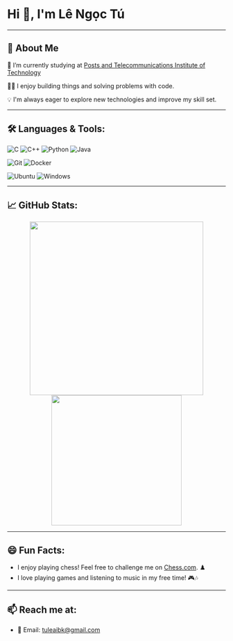 # Hi 👋, I'm Lê Ngọc Tú
  
---

## 🚀 About Me
🌱 I’m currently studying at <a href="ptithcm.edu.vn">Posts and Telecommunications Institute of Technology</a>

👨‍💻 I enjoy building things and solving problems with code.

💡 I'm always eager to explore new technologies and improve my skill set.

---

## 🛠️ Languages & Tools:

<!-- #### **Languages**: -->
![C](https://img.shields.io/badge/-C-00599C?style=flat-square&logo=c&logoColor=ffffff) 
![C++](https://img.shields.io/badge/-C%2B%2B-00599C?style=flat-square&logo=c%2B%2B&logoColor=ffffff) 
![Python](https://img.shields.io/badge/-Python-3776AB?style=flat-square&logo=python&logoColor=ffffff) 
![Java](https://img.shields.io/badge/-Java-007396?style=flat-square&logo=java&logoColor=ffffff)

<!-- #### **Development Tools**: -->
![Git](https://img.shields.io/badge/-Git-F05032?style=flat-square&logo=git&logoColor=ffffff) 
![Docker](https://img.shields.io/badge/-Docker-2496ED?style=flat-square&logo=docker&logoColor=ffffff) 

<!-- #### **Operating Systems**: -->
![Ubuntu](https://img.shields.io/badge/-Ubuntu-E95420?style=flat-square&logo=ubuntu&logoColor=ffffff)
![Windows](https://img.shields.io/badge/-Windows-0078D6?style=flat-square&logo=windows&logoColor=ffffff) 

---

## 📈 **GitHub Stats**:
<p align="center">
  <img src="https://github-readme-stats.vercel.app/api?username=TuLe142857&show_icons=true&theme=radical" width="400"/>
  <img src="https://github-readme-stats.vercel.app/api/top-langs/?username=TuLe142857&layout=compact&theme=radical" width="300"/>
</p>

---

## 😄 **Fun Facts**:
- I enjoy playing chess! Feel free to challenge me on [Chess.com](https://www.chess.com/member/tuleaibk). ♟️
- I love playing games and listening to music in my free time! 🎮🎶
--- 

## 📫 **Reach me at:**
- 📧 Email: [tuleaibk@gmail.com](mailto:tuleaibk@gmail.com)


<!--
**TuLe142857/TuLe142857** is a ✨ _special_ ✨ repository because its `README.md` (this file) appears on your GitHub profile.

Here are some ideas to get you started:

- 🔭 I’m currently working on ...
- 🌱 I’m currently learning ...
- 👯 I’m looking to collaborate on ...
- 🤔 I’m looking for help with ...
- 💬 Ask me about ...
- 📫 How to reach me: ...
- 😄 Pronouns: ...
- ⚡ Fun fact: ...
-->
